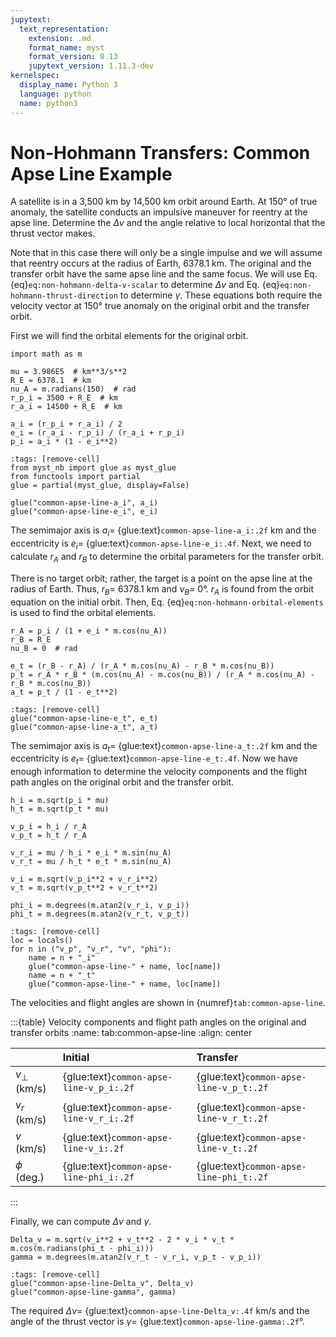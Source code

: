 ```yaml
---
jupytext:
  text_representation:
    extension: .md
    format_name: myst
    format_version: 0.13
    jupytext_version: 1.11.3-dev
kernelspec:
  display_name: Python 3
  language: python
  name: python3
---
```


# Non-Hohmann Transfers: Common Apse Line Example

A satellite is in a 3,500 km by 14,500 km orbit around Earth. At 150° of true anomaly, the satellite conducts an impulsive maneuver for reentry at the apse line. Determine the $\Delta v$ and the angle relative to local horizontal that the thrust vector makes.

Note that in this case there will only be a single impulse and we will assume that reentry occurs at the radius of Earth, 6378.1 km. The original and the transfer orbit have the same apse line and the same focus. We will use Eq. {eq}`eq:non-hohmann-delta-v-scalar` to determine $\Delta v$ and Eq. {eq}`eq:non-hohmann-thrust-direction` to determine $\gamma$. These equations both require the velocity vector at 150° true anomaly on the original orbit and the transfer orbit.

First we will find the orbital elements for the original orbit.

```{code-cell} ipython3
import math as m

mu = 3.986E5  # km**3/s**2
R_E = 6378.1  # km
nu_A = m.radians(150)  # rad
r_p_i = 3500 + R_E  # km
r_a_i = 14500 + R_E  # km

a_i = (r_p_i + r_a_i) / 2
e_i = (r_a_i - r_p_i) / (r_a_i + r_p_i)
p_i = a_i * (1 - e_i**2)
```

```{code-cell} ipython3
:tags: [remove-cell]
from myst_nb import glue as myst_glue
from functools import partial
glue = partial(myst_glue, display=False)

glue("common-apse-line-a_i", a_i)
glue("common-apse-line-e_i", e_i)
```

The semimajor axis is $a_i =$ {glue:text}`common-apse-line-a_i:.2f` km and the eccentricity is $e_i =$ {glue:text}`common-apse-line-e_i:.4f`. Next, we need to calculate $r_A$ and $r_B$ to determine the orbital parameters for the transfer orbit.

There is no target orbit; rather, the target is a point on the apse line at the radius of Earth. Thus, $r_B =$ 6378.1 km and $\nu_B =$ 0°. $r_A$ is found from the orbit equation on the initial orbit. Then, Eq. {eq}`eq:non-hohmann-orbital-elements` is used to find the orbital elements.

```{code-cell} ipython3
r_A = p_i / (1 + e_i * m.cos(nu_A))
r_B = R_E
nu_B = 0  # rad

e_t = (r_B - r_A) / (r_A * m.cos(nu_A) - r_B * m.cos(nu_B))
p_t = r_A * r_B * (m.cos(nu_A) - m.cos(nu_B)) / (r_A * m.cos(nu_A) - r_B * m.cos(nu_B))
a_t = p_t / (1 - e_t**2)
```

```{code-cell} ipython3
:tags: [remove-cell]
glue("common-apse-line-e_t", e_t)
glue("common-apse-line-a_t", a_t)
```

The semimajor axis is $a_t =$ {glue:text}`common-apse-line-a_t:.2f` km and the eccentricity is $e_t =$ {glue:text}`common-apse-line-e_t:.4f`. Now we have enough information to determine the velocity components and the flight path angles on the original orbit and the transfer orbit.

```{code-cell} ipython3
h_i = m.sqrt(p_i * mu)
h_t = m.sqrt(p_t * mu)

v_p_i = h_i / r_A
v_p_t = h_t / r_A

v_r_i = mu / h_i * e_i * m.sin(nu_A)
v_r_t = mu / h_t * e_t * m.sin(nu_A)

v_i = m.sqrt(v_p_i**2 + v_r_i**2)
v_t = m.sqrt(v_p_t**2 + v_r_t**2)

phi_i = m.degrees(m.atan2(v_r_i, v_p_i))
phi_t = m.degrees(m.atan2(v_r_t, v_p_t))
```

```{code-cell} ipython3
:tags: [remove-cell]
loc = locals()
for n in ("v_p", "v_r", "v", "phi"):
    name = n + "_i"
    glue("common-apse-line-" + name, loc[name])
    name = n + "_t"
    glue("common-apse-line-" + name, loc[name])
```

The velocities and flight angles are shown in {numref}`tab:common-apse-line`.

:::{table} Velocity components and flight path angles on the original and transfer orbits
:name: tab:common-apse-line
:align: center

|  | Initial | Transfer |
|:-|:--------|:---------|
| $v_{\perp}$ (km/s) | {glue:text}`common-apse-line-v_p_i:.2f` | {glue:text}`common-apse-line-v_p_t:.2f` |
| $v_{r}$ (km/s) | {glue:text}`common-apse-line-v_r_i:.2f` | {glue:text}`common-apse-line-v_r_t:.2f` |
| $v$ (km/s) | {glue:text}`common-apse-line-v_i:.2f` | {glue:text}`common-apse-line-v_t:.2f` |
| $\phi$ (deg.) | {glue:text}`common-apse-line-phi_i:.2f` | {glue:text}`common-apse-line-phi_t:.2f` |

:::

Finally, we can compute $\Delta v$ and $\gamma$.

```{code-cell} ipython3
Delta_v = m.sqrt(v_i**2 + v_t**2 - 2 * v_i * v_t * m.cos(m.radians(phi_t - phi_i)))
gamma = m.degrees(m.atan2(v_r_t - v_r_i, v_p_t - v_p_i))
```

```{code-cell} ipython3
:tags: [remove-cell]
glue("common-apse-line-Delta_v", Delta_v)
glue("common-apse-line-gamma", gamma)
```

The required $\Delta v=$ {glue:text}`common-apse-line-Delta_v:.4f` km/s and the angle of the thrust vector is $\gamma =$ {glue:text}`common-apse-line-gamma:.2f`°.

